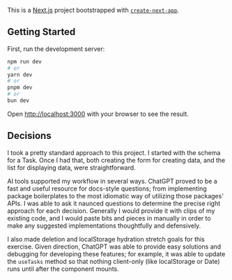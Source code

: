 This is a [Next.js](https://nextjs.org) project bootstrapped with [`create-next-app`](https://nextjs.org/docs/app/api-reference/cli/create-next-app).

## Getting Started

First, run the development server:

```bash
npm run dev
# or
yarn dev
# or
pnpm dev
# or
bun dev
```

Open [http://localhost:3000](http://localhost:3000) with your browser to see the result.

## Decisions

I took a pretty standard approach to this project. I started with the schema for a Task. Once I had that, both creating the form for creating data, and the list for displaying data, were straightforward.

AI tools supported my workflow in several ways. ChatGPT proved to be a fast and useful resource for docs-style questions; from implementing package boilerplates to the most idiomatic way of utilizing those packages' APIs. I was able to ask it naunced questions to determine the precise right approach for each decision. Generally I would provide it with clips of my existing code, and I would paste bits and pieces in manually in order to make any suggested implementations thoughtfully and defensively.

I also made deletion and localStorage hydration stretch goals for this exercise. Given direction, ChatGPT was able to provide easy solutions and debugging for developing these features; for example, it was able to update the `useTasks` method so that nothing client-only (like localStorage or Date) runs until after the component mounts.
